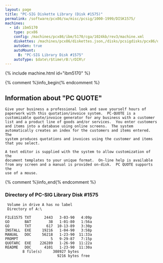 ```yaml
---
layout: page
title: "PC-SIG Diskette Library (Disk #1575)"
permalink: /software/pcx86/sw/misc/pcsig/1000-1999/DISK1575/
machines:
  - id: ibm5170
    type: pcx86
    config: /machines/pcx86/ibm/5170/cga/1024kb/rev3/machine.xml
    diskettes: /machines/pcx86/diskettes.json,/disks/pcsigdisks/pcx86/diskettes.json
    autoGen: true
    autoMount:
      B: "PC-SIG Library Disk #1575"
    autoType: $date\r$time\rB:\rDIR\r
---
```


{% include machine.html id="ibm5170" %}

{% comment %}info_begin{% endcomment %}

## Information about "PC QUOTE"

    Give your business a professional look and save yourself hours of
    paperwork with this quotation/invoice system.  PC-QUOTE is a
    customizable quote/invoice generator for any business with a customer
    list and a product line of goods and/or services.  You enter customers
    and items into a database using online screens.  The system
    automatically creates an index for the customers and items entered.  The
    system produces quotations and invoices using the customer and items
    that you select.
    
    A text editor is supplied with the system to allow customization of the
    document templates to your unique format.  On-line help is available
    from any screen and a manual is provided on-disk.  PC QUOTE supports the
    use of a mouse.
{% comment %}info_end{% endcomment %}


### Directory of PC-SIG Library Disk #1575

     Volume in drive A has no label
     Directory of A:\

    FILE1575 TXT      2443   3-03-90   4:09p
    GO       BAT        38   1-01-80   1:56a
    GO       TXT       617  10-13-89   3:30p
    INSTALL  EXE     19216   1-04-90   3:58p
    MANUAL   DOC     56218   1-23-90  11:33a
    PROMPT               5   9-29-87   7:15p
    QUOTARC  EXE    226289   1-26-90  11:22a
    README   DOC      4101   1-23-90  11:30a
            8 file(s)     308927 bytes
                            9216 bytes free
